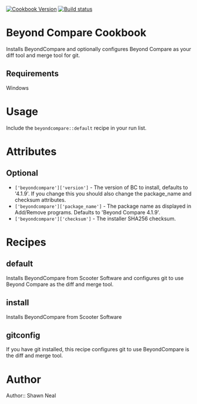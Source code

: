 [![Cookbook Version](http://img.shields.io/cookbook/v/beyondcompare.svg)](https://supermarket.chef.io/cookbooks/beyondcompare)
[![Build status](https://ci.appveyor.com/api/projects/status/2apr5hmr7oq7uurk/branch/master?svg=true)](https://ci.appveyor.com/project/ChefWindowsCookbooks65871/beyondcompare/branch/master)

# Beyond Compare Cookbook

Installs BeyondCompare and optionally configures Beyond Compare as your diff tool and merge tool for git.

## Requirements

Windows

# Usage

Include the `beyondcompare::default` recipe in your run list.

# Attributes

## Optional

* `['beyondcompare']['version']` - The version of BC to install, defaults to '4.1.9'. If you change this you should also change the package_name and checksum attributes.
* `['beyondcompare']['package_name']` - The package name as displayed in Add/Remove programs. Defaults to 'Beyond Compare 4.1.9'.
* `['beyondcompare']['checksum']` - The installer SHA256 checksum.

# Recipes

## default
Installs BeyondCompare from Scooter Software and configures git to use Beyond Compare as the diff and merge tool.

## install
Installs BeyondCompare from Scooter Software

## gitconfig
If you have git installed, this recipe configures git to use BeyondCompare is the diff and merge tool.

# Author

Author:: Shawn Neal
